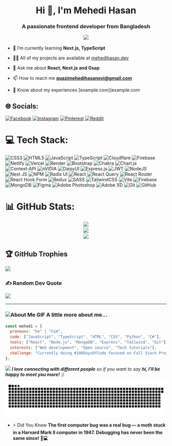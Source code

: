 <h1 align="center">Hi 👋, I'm Mehedi Hasan</h1>
<h3 align="center">A passionate frontend developer from Bangladesh</h3>
<div align="center">
<img src="https://i.imgur.com/9pEjMRl.png">
</div>

- 🌱 I’m currently learning **Next.js, TypeScript**

- 👨‍💻 All of my projects are available at [mehedihasan.dev](mehedihasan.dev)

- 💬 Ask me about **React, Next.js and Gsap**

- 📫 How to reach me **quazimehedihasanovi@gmail.com**

- 📄 Know about my experiences [example.com](example.com

  
## 🌐 Socials:
[![Facebook](https://img.shields.io/badge/Facebook-%231877F2.svg?logo=Facebook&logoColor=white)](https://facebook.com/quazimehedi.hasan.52) [![Instagram](https://img.shields.io/badge/Instagram-%23E4405F.svg?logo=Instagram&logoColor=white)](https://instagram.com/mehedihasan.code) [![Pinterest](https://img.shields.io/badge/Pinterest-%23E60023.svg?logo=Pinterest&logoColor=white)](https://pinterest.com/quazimehedihasanovi) [![Reddit](https://img.shields.io/badge/Reddit-%23FF4500.svg?logo=Reddit&logoColor=white)](https://reddit.com/user/Greedy-Friendship786) 

# 💻 Tech Stack:
![CSS3](https://img.shields.io/badge/css3-%231572B6.svg?style=for-the-badge&logo=css3&logoColor=white) ![HTML5](https://img.shields.io/badge/html5-%23E34F26.svg?style=for-the-badge&logo=html5&logoColor=white) ![JavaScript](https://img.shields.io/badge/javascript-%23323330.svg?style=for-the-badge&logo=javascript&logoColor=%23F7DF1E) ![TypeScript](https://img.shields.io/badge/typescript-%23007ACC.svg?style=for-the-badge&logo=typescript&logoColor=white) ![Cloudflare](https://img.shields.io/badge/Cloudflare-F38020?style=for-the-badge&logo=Cloudflare&logoColor=white) ![Firebase](https://img.shields.io/badge/firebase-%23039BE5.svg?style=for-the-badge&logo=firebase) ![Netlify](https://img.shields.io/badge/netlify-%23000000.svg?style=for-the-badge&logo=netlify&logoColor=#00C7B7) ![Vercel](https://img.shields.io/badge/vercel-%23000000.svg?style=for-the-badge&logo=vercel&logoColor=white) ![Render](https://img.shields.io/badge/Render-%46E3B7.svg?style=for-the-badge&logo=render&logoColor=white) ![Bootstrap](https://img.shields.io/badge/bootstrap-%238511FA.svg?style=for-the-badge&logo=bootstrap&logoColor=white) ![Chakra](https://img.shields.io/badge/chakra-%234ED1C5.svg?style=for-the-badge&logo=chakraui&logoColor=white) ![Chart.js](https://img.shields.io/badge/chart.js-F5788D.svg?style=for-the-badge&logo=chart.js&logoColor=white) ![Context-API](https://img.shields.io/badge/Context--Api-000000?style=for-the-badge&logo=react) ![nVIDIA](https://img.shields.io/badge/cuda-000000.svg?style=for-the-badge&logo=nVIDIA&logoColor=green) ![DaisyUI](https://img.shields.io/badge/daisyui-5A0EF8?style=for-the-badge&logo=daisyui&logoColor=white) ![Express.js](https://img.shields.io/badge/express.js-%23404d59.svg?style=for-the-badge&logo=express&logoColor=%2361DAFB) ![JWT](https://img.shields.io/badge/JWT-black?style=for-the-badge&logo=JSON%20web%20tokens) ![NodeJS](https://img.shields.io/badge/node.js-6DA55F?style=for-the-badge&logo=node.js&logoColor=white) ![Next JS](https://img.shields.io/badge/Next-black?style=for-the-badge&logo=next.js&logoColor=white) ![NPM](https://img.shields.io/badge/NPM-%23CB3837.svg?style=for-the-badge&logo=npm&logoColor=white) ![Radix UI](https://img.shields.io/badge/radix%20ui-161618.svg?style=for-the-badge&logo=radix-ui&logoColor=white) ![React](https://img.shields.io/badge/react-%2320232a.svg?style=for-the-badge&logo=react&logoColor=%2361DAFB) ![React Query](https://img.shields.io/badge/-React%20Query-FF4154?style=for-the-badge&logo=react%20query&logoColor=white) ![React Router](https://img.shields.io/badge/React_Router-CA4245?style=for-the-badge&logo=react-router&logoColor=white) ![React Hook Form](https://img.shields.io/badge/React%20Hook%20Form-%23EC5990.svg?style=for-the-badge&logo=reacthookform&logoColor=white) ![Redux](https://img.shields.io/badge/redux-%23593d88.svg?style=for-the-badge&logo=redux&logoColor=white) ![SASS](https://img.shields.io/badge/SASS-hotpink.svg?style=for-the-badge&logo=SASS&logoColor=white) ![TailwindCSS](https://img.shields.io/badge/tailwindcss-%2338B2AC.svg?style=for-the-badge&logo=tailwind-css&logoColor=white) ![Vite](https://img.shields.io/badge/vite-%23646CFF.svg?style=for-the-badge&logo=vite&logoColor=white) ![Firebase](https://img.shields.io/badge/firebase-a08021?style=for-the-badge&logo=firebase&logoColor=ffcd34) ![MongoDB](https://img.shields.io/badge/MongoDB-%234ea94b.svg?style=for-the-badge&logo=mongodb&logoColor=white) ![Figma](https://img.shields.io/badge/figma-%23F24E1E.svg?style=for-the-badge&logo=figma&logoColor=white) ![Adobe Photoshop](https://img.shields.io/badge/adobe%20photoshop-%2331A8FF.svg?style=for-the-badge&logo=adobe%20photoshop&logoColor=white) ![Adobe XD](https://img.shields.io/badge/Adobe%20XD-470137?style=for-the-badge&logo=Adobe%20XD&logoColor=#FF61F6) ![Git](https://img.shields.io/badge/git-%23F05033.svg?style=for-the-badge&logo=git&logoColor=white) ![GitHub](https://img.shields.io/badge/github-%23121011.svg?style=for-the-badge&logo=github&logoColor=white)
# 📊 GitHub Stats:
<div align="center">
<img src="https://github-readme-stats.vercel.app/api?username=Mehedi-Hasan-code&theme=github_dark&hide_border=false&include_all_commits=false&count_private=false" />
  <br />
<img src="https://nirzak-streak-stats.vercel.app/?user=Mehedi-Hasan-code&theme=github_dark&hide_border=false" />
  <br />
<img src="https://github-readme-stats.vercel.app/api/top-langs/?username=Mehedi-Hasan-code&theme=github_dark&hide_border=false&include_all_commits=false&count_private=false&layout=compact" />
</div>


## 🏆 GitHub Trophies
![](https://github-profile-trophy.vercel.app/?username=Mehedi-Hasan-code&theme=radical&no-frame=false&no-bg=true&margin-w=4)

### ✍️ Random Dev Quote
![](https://quotes-github-readme.vercel.app/api?type=horizontal&theme=radical)

---

### <img src="https://media.giphy.com/media/VgCDAzcKvsR6OM0uWg/giphy.gif" width="50" alt="About Me GIF" /> A little more about me...

```javascript
const mehedi = {
  pronouns: "he" | "him",
  code: ["JavaScript", "TypeScript", "HTML", "CSS", "Python", "C#"],
  tools: ["React", "Node.js", "MongoDB", "Express", "Tailwind", "Git"],
  interests: ["Web development", "Open source", "Tech tutorials"],
  challenge: "Currently doing #100DaysOfCode focused on Full Stack Projects"
};
```

<img src="https://media.giphy.com/media/LnQjpWaON8nhr21vNW/giphy.gif" width="60"> <em><b>I love connecting with different people</b> so if you want to say <b>hi, I'll be happy to meet you more!</b> :)</em>

<img src="https://raw.githubusercontent.com/Mehedi-Hasan-code/Mehedi-Hasan-code/output/snake.svg" alt="Snake animation" />

- ⚡ Did You Know **The first computer bug was a real bug — a moth stuck in a Harvard Mark II computer in 1947. Debugging has never been the same since! 🐛💻**

